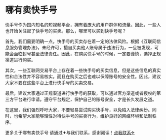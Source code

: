 # 哪有卖快手号

快手号作为国内知名的短视频平台，拥有着庞大的用户群体和流量。因此，一些人也开始关注起了快手号的买卖。那么，哪里可以买到快手号呢？

首先，我们需要明确一点，快手号的买卖存在着一定的法律风险。根据《互联网信息服务管理办法》，未经许可，擅自买卖他人账号属于违法行为，一旦被发现，可能会面临封号甚至法律责任。因此，在购买快手号的时候，一定要谨慎，选择正规渠道进行购买。

其次，一些互联网交易平台上存在着一些快手号的买卖信息，但是这些信息的真实性和合法性并不容易核实，而且在购买之后也难以保障账号的安全性。因此，建议大家不要在这些平台上进行快手号的买卖交易。

最后，建议大家通过正规渠道进行快手号的获取，可以通过官方渠道或者授权的第三方平台进行申请。遵守平台规定，保护自己的账号安全，才是长久发展之道。

在这里，我们强烈呼吁大家，不要轻易尝试购买快手号，以免陷入法律纠纷。同时，也希望大家能够理性对待快手号的买卖行为，维护良好的网络环境和法制秩序。

更多关于哪有卖快手号 请通过✈与我们联系，感谢阅读！[点我联系✈](https://ai.k02.cc)